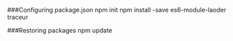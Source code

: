 ###Configuring package.json
    npm init
    npm install -save es6-module-laoder traceur

###Restoring packages
    npm update